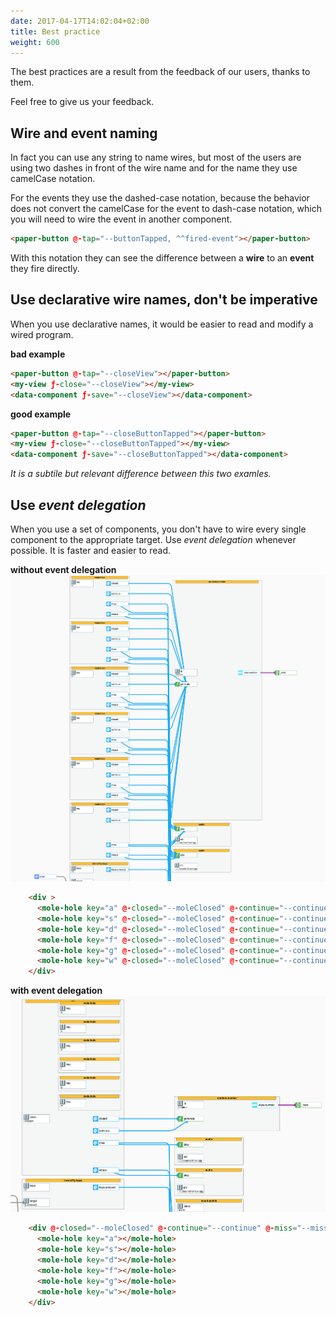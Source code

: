 ```yaml
---
date: 2017-04-17T14:02:04+02:00
title: Best practice
weight: 600
---
```

The best practices are a result from the feedback of our users, thanks to them.

Feel free to give us your feedback.
 
## Wire and event naming
 In fact you can use any string to name wires, but most of the users are using two dashes in front of the wire name and for the name they use camelCase notation.
 
For the events they use the dashed-case notation, because the behavior does not convert the camelCase for the event to dash-case notation, which you will need to wire the event in another component.

```html
<paper-button @-tap="--buttonTapped, ^^fired-event"></paper-button>
```
With this notation they can see the difference between a **wire** to an **event** they fire directly.


## Use declarative wire names, don't be imperative

When you use declarative names, it would be easier to read and modify a wired program.

**bad example**
```html
<paper-button @-tap="--closeView"></paper-button>
<my-view ƒ-close="--closeView"></my-view>
<data-component ƒ-save="--closeView"></data-component>
```

**good example**
```html
<paper-button @-tap="--closeButtonTapped"></paper-button>
<my-view ƒ-close="--closeButtonTapped"></my-view>
<data-component ƒ-save="--closeButtonTapped"></data-component>
```

*It is a subtile but relevant difference between this two examles.*

## Use *event delegation*
When you use a set of components, you don't have to wire every single component to the appropriate target. Use *event delegation* whenever possible. It is faster and easier to read.

 

 
**without event delegation**
![without event delegation](/_doc/images/withoutEventDelegation.png)
```html
    <div >
      <mole-hole key="a" @-closed="--moleClosed" @-continue="--continue" @-miss="--missed" @-whack="--whacked"></mole-hole>
      <mole-hole key="s" @-closed="--moleClosed" @-continue="--continue" @-miss="--missed" @-whack="--whacked"></mole-hole>
      <mole-hole key="d" @-closed="--moleClosed" @-continue="--continue" @-miss="--missed" @-whack="--whacked"></mole-hole>
      <mole-hole key="f" @-closed="--moleClosed" @-continue="--continue" @-miss="--missed" @-whack="--whacked"></mole-hole>
      <mole-hole key="g" @-closed="--moleClosed" @-continue="--continue" @-miss="--missed" @-whack="--whacked"></mole-hole>
      <mole-hole key="w" @-closed="--moleClosed" @-continue="--continue" @-miss="--missed" @-whack="--whacked"></mole-hole>
    </div>
```
 
**with event delegation**
![with event delegation](/_doc/images/eventDelegation.png)
```html
    <div @-closed="--moleClosed" @-continue="--continue" @-miss="--missed" @-whack="--whacked">
      <mole-hole key="a"></mole-hole>
      <mole-hole key="s"></mole-hole>
      <mole-hole key="d"></mole-hole>
      <mole-hole key="f"></mole-hole>
      <mole-hole key="g"></mole-hole>
      <mole-hole key="w"></mole-hole>
    </div>
```





